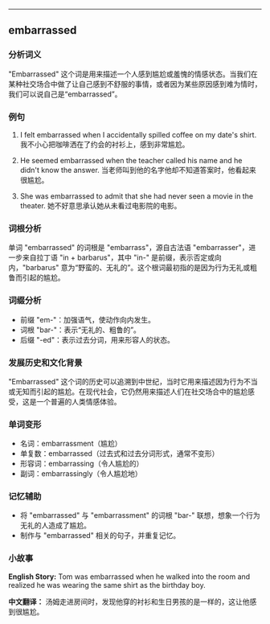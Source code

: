 
---------------
## embarrassed
### 分析词义
"Embarrassed" 这个词是用来描述一个人感到尴尬或羞愧的情感状态。当我们在某种社交场合中做了让自己感到不舒服的事情，或者因为某些原因感到难为情时，我们可以说自己是“embarrassed”。

### 例句
1. I felt embarrassed when I accidentally spilled coffee on my date's shirt.
   我不小心把咖啡洒在了约会的衬衫上，感到非常尴尬。

2. He seemed embarrassed when the teacher called his name and he didn't know the answer.
   当老师叫到他的名字他却不知道答案时，他看起来很尴尬。

3. She was embarrassed to admit that she had never seen a movie in the theater.
   她不好意思承认她从未看过电影院的电影。

### 词根分析
单词 "embarrassed" 的词根是 "embarrass"，源自古法语 "embarrasser"，进一步来自拉丁语 "in + barbarus"，其中 "in-" 是前缀，表示否定或向内，"barbarus" 意为“野蛮的、无礼的”。这个根词最初指的是因为行为无礼或粗鲁而引起的尴尬。

### 词缀分析
- 前缀 "em-"：加强语气，使动作向内发生。
- 词根 "bar-"：表示“无礼的、粗鲁的”。
- 后缀 "-ed"：表示过去分词，用来形容人的状态。

### 发展历史和文化背景
"Embarrassed" 这个词的历史可以追溯到中世纪，当时它用来描述因为行为不当或无知而引起的尴尬。在现代社会，它仍然用来描述人们在社交场合中的尴尬感受，这是一个普遍的人类情感体验。

### 单词变形
- 名词：embarrassment（尴尬）
- 单复数：embarrassed（过去式和过去分词形式，通常不变形）
- 形容词：embarrassing（令人尴尬的）
- 副词：embarrassingly（令人尴尬地）

### 记忆辅助
- 将 "embarrassed" 与 "embarrassment" 的词根 "bar-" 联想，想象一个行为无礼的人造成了尴尬。
- 制作与 "embarrassed" 相关的句子，并重复记忆。

### 小故事
**English Story:**
Tom was embarrassed when he walked into the room and realized he was wearing the same shirt as the birthday boy.

**中文翻译：**
汤姆走进房间时，发现他穿的衬衫和生日男孩的是一样的，这让他感到很尴尬。

